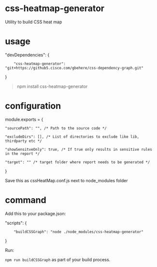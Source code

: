 # css-heatmap-generator
Utility to build CSS heat map

# usage

"devDependencies": {

        "css-heatmap-generator": "git+https://github5.cisco.com/gbehere/css-dependency-graph.git"
        
}

> npm install css-heatmap-generator

# configuration

module.exports = {
        
    "sourcePath": "", /* Path to the source code */
    
    "excludeDirs": [], /* List of directories to exclude like lib, thirdparty etc */
    
    "showSensitveOnly": true, /* If true only results in sensitive rules in the report */
    
    "target": "" /* target folder where report needs to be generated */   
}


Save this as cssHeatMap.conf.js next to node_modules folder

# command

Add this to your package.json:

"scripts": {

        "buildCSSGraph": "node ./node_modules/css-heatmap-generator"
        
}

Run:

<code>npm run buildCSSGraph</code> as part of your build process.
